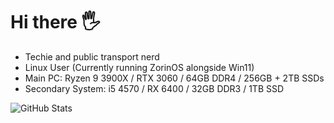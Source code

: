 # Hi there 🖐

- Techie and public transport nerd 
- Linux User (Currently running ZorinOS alongside Win11) 
- Main PC: Ryzen 9 3900X / RTX 3060 / 64GB DDR4 / 256GB + 2TB SSDs 
- Secondary System: i5 4570 / RX 6400 / 32GB DDR3 / 1TB SSD

![GitHub Stats](https://github-readme-stats.vercel.app/api?username=NoobieDevX&theme=nord&show_icons=true&hide_border=true&count_private=true)
